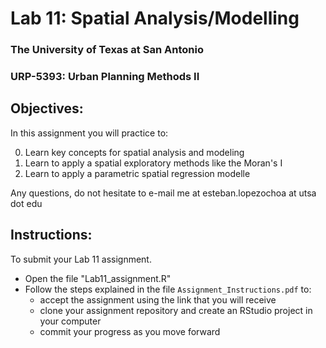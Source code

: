 # Lab 11: Spatial Analysis/Modelling
### The University of Texas at San Antonio
### URP-5393: Urban Planning Methods II


## Objectives:

In this assignment you will practice to:

0. Learn key concepts for spatial analysis and modeling
1. Learn to apply a spatial exploratory methods like the Moran's I
2. Learn to apply a parametric spatial regression modelle


Any questions, do not hesitate to e-mail me at esteban.lopezochoa at utsa dot edu


## Instructions:

To submit your Lab 11 assignment. 

+ Open the file "Lab11_assignment.R"
+ Follow the steps explained in the file `Assignment_Instructions.pdf` to:
  - accept the assignment using the link that you will receive
  - clone your assignment repository and create an RStudio project in your computer
  - commit your progress as you move forward

